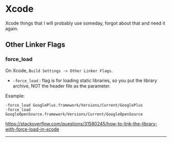 # Xcode
Xcode things that I will probably use someday, forgot about that and need it again.

## Other Linker Flags


### force_load

On Xcode, `Build Settings -> Other Linker Flags`.

- `-force_load` : flag is for loading static libraries, so you put the library archive, NOT the header file as the parameter.

Example: 

```shell
-force_load GooglePlus.framework/Versions/Current/GooglePlus
-force_load GoogleOpenSource.framework/Versions/Current/GoogleOpenSource
```
https://stackoverflow.com/questions/31580245/how-to-link-the-library-with-force-load-in-xcode

<hr>
